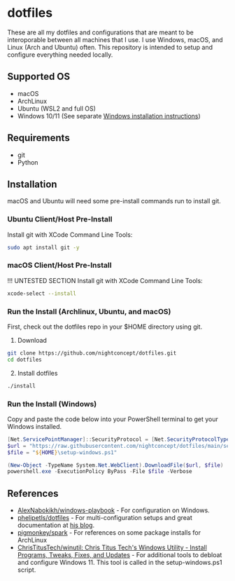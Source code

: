 # dotfiles
These are all my dotfiles and configurations that are meant to be interoporable between all machines that I use. I use Windows, macOS, and Linux (Arch and Ubuntu) often. This repository is intended to setup and configure everything needed locally.


## Supported OS
- macOS
- ArchLinux
- Ubuntu (WSL2 and full OS)
- Windows 10/11 (See separate [Windows installation instructions](#run-the-install-windows))

## Requirements
- git
- Python


## Installation
macOS and Ubuntu will need some pre-install commands run to install
git.


### Ubuntu Client/Host Pre-Install
Install git with XCode Command Line Tools:
```sh
sudo apt install git -y
```


### macOS Client/Host Pre-Install
!!! UNTESTED SECTION
Install git with XCode Command Line Tools:
```sh
xcode-select --install
```


### Run the Install (Archlinux, Ubuntu, and macOS)
First, check out the dotfiles repo in your $HOME directory using git.

1. Download
```sh
git clone https://github.com/nightconcept/dotfiles.git
cd dotfiles
```
2. Install dotfiles
```sh
./install
```

### Run the Install (Windows)
Copy and paste the code below into your PowerShell terminal to get your Windows installed.

```powershell
[Net.ServicePointManager]::SecurityProtocol = [Net.SecurityProtocolType]::Tls12
$url = "https://raw.githubusercontent.com/nightconcept/dotfiles/main/setup-windows.ps1"
$file = "${HOME}\setup-windows.ps1"

(New-Object -TypeName System.Net.WebClient).DownloadFile($url, $file)
powershell.exe -ExecutionPolicy ByPass -File $file -Verbose
```


## References
- [AlexNabokikh/windows-playbook](https://github.com/AlexNabokikh/windows-playbook) - For configuration on Windows.
- [phelipetls/dotfiles](https://github.com/phelipetls/dotfiles) - For multi-configuration setups and great documentation at [his blog](https://phelipetls.github.io/posts/introduction-to-ansible/).
- [pigmonkey/spark](https://github.com/pigmonkey/spark) - For references on some package installs for ArchLinux
- [ChrisTitusTech/winutil: Chris Titus Tech's Windows Utility - Install Programs, Tweaks, Fixes, and Updates](https://github.com/ChrisTitusTech/winutil) - For additional tools to debloat and configure Windows 11. This tool is called in the setup-windows.ps1 script.
